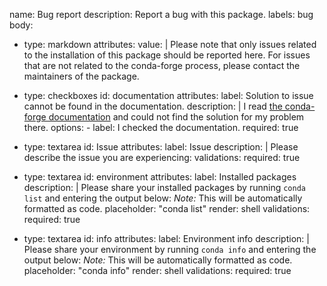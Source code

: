 name: Bug report
description: Report a bug with this package.
labels: bug
body:
  - type: markdown
    attributes:
      value: |
        Please note that only issues related to the installation of this package should be reported here. For issues that are not related to the conda-forge process, please contact the maintainers of the package.

  - type: checkboxes
    id: documentation
    attributes:
      label: Solution to issue cannot be found in the documentation.
      description: |
        I read [the conda-forge documentation](https://conda-forge.org/docs/user/introduction.html#how-can-i-install-packages-from-conda-forge) and could not find the solution for my problem there.
      options:
        - label: I checked the documentation.
          required: true

  - type: textarea
    id: Issue
    attributes:
      label: Issue
      description: |
        Please describe the issue you are experiencing:
    validations:
      required: true

  - type: textarea
    id: environment
    attributes:
      label: Installed packages
      description: |
        Please share your installed packages by running `conda list` and entering the output below:
        _Note:_ This will be automatically formatted as code.
      placeholder: "conda list"
      render: shell
    validations:
      required: true

  - type: textarea
    id: info
    attributes:
      label: Environment info
      description: |
        Please share your environment by running `conda info` and entering the output below:
        _Note:_ This will be automatically formatted as code.
      placeholder: "conda info"
      render: shell
    validations:
      required: true
